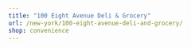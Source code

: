 ```yaml
---
title: "100 Eight Avenue Deli & Grocery"
url: /new-york/100-eight-avenue-deli-and-grocery/
shop: convenience
---
```

